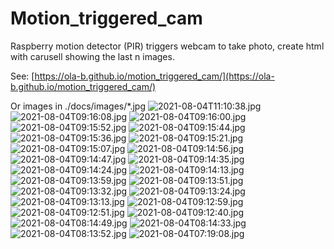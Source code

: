 # Motion_triggered_cam
Raspberry motion detector (PIR) triggers webcam to take photo, create html with carusell showing the last n images.

See: [https://ola-b.github.io/motion_triggered_cam/](https://ola-b.github.io/motion_triggered_cam/)


Or images in ./docs/images/*.jpg
![2021-08-04T11:10:38.jpg](https://github.com/Ola-B/motion_triggered_cam/blob/main/docs/images/2021-08-04T11:10:38.jpg "2021-08-04T11:10:38.jpg")
![2021-08-04T09:16:08.jpg](https://github.com/Ola-B/motion_triggered_cam/blob/main/docs/images/2021-08-04T09:16:08.jpg "2021-08-04T09:16:08.jpg")
![2021-08-04T09:16:00.jpg](https://github.com/Ola-B/motion_triggered_cam/blob/main/docs/images/2021-08-04T09:16:00.jpg "2021-08-04T09:16:00.jpg")
![2021-08-04T09:15:52.jpg](https://github.com/Ola-B/motion_triggered_cam/blob/main/docs/images/2021-08-04T09:15:52.jpg "2021-08-04T09:15:52.jpg")
![2021-08-04T09:15:44.jpg](https://github.com/Ola-B/motion_triggered_cam/blob/main/docs/images/2021-08-04T09:15:44.jpg "2021-08-04T09:15:44.jpg")
![2021-08-04T09:15:36.jpg](https://github.com/Ola-B/motion_triggered_cam/blob/main/docs/images/2021-08-04T09:15:36.jpg "2021-08-04T09:15:36.jpg")
![2021-08-04T09:15:21.jpg](https://github.com/Ola-B/motion_triggered_cam/blob/main/docs/images/2021-08-04T09:15:21.jpg "2021-08-04T09:15:21.jpg")
![2021-08-04T09:15:07.jpg](https://github.com/Ola-B/motion_triggered_cam/blob/main/docs/images/2021-08-04T09:15:07.jpg "2021-08-04T09:15:07.jpg")
![2021-08-04T09:14:56.jpg](https://github.com/Ola-B/motion_triggered_cam/blob/main/docs/images/2021-08-04T09:14:56.jpg "2021-08-04T09:14:56.jpg")
![2021-08-04T09:14:47.jpg](https://github.com/Ola-B/motion_triggered_cam/blob/main/docs/images/2021-08-04T09:14:47.jpg "2021-08-04T09:14:47.jpg")
![2021-08-04T09:14:35.jpg](https://github.com/Ola-B/motion_triggered_cam/blob/main/docs/images/2021-08-04T09:14:35.jpg "2021-08-04T09:14:35.jpg")
![2021-08-04T09:14:24.jpg](https://github.com/Ola-B/motion_triggered_cam/blob/main/docs/images/2021-08-04T09:14:24.jpg "2021-08-04T09:14:24.jpg")
![2021-08-04T09:14:13.jpg](https://github.com/Ola-B/motion_triggered_cam/blob/main/docs/images/2021-08-04T09:14:13.jpg "2021-08-04T09:14:13.jpg")
![2021-08-04T09:13:59.jpg](https://github.com/Ola-B/motion_triggered_cam/blob/main/docs/images/2021-08-04T09:13:59.jpg "2021-08-04T09:13:59.jpg")
![2021-08-04T09:13:51.jpg](https://github.com/Ola-B/motion_triggered_cam/blob/main/docs/images/2021-08-04T09:13:51.jpg "2021-08-04T09:13:51.jpg")
![2021-08-04T09:13:32.jpg](https://github.com/Ola-B/motion_triggered_cam/blob/main/docs/images/2021-08-04T09:13:32.jpg "2021-08-04T09:13:32.jpg")
![2021-08-04T09:13:24.jpg](https://github.com/Ola-B/motion_triggered_cam/blob/main/docs/images/2021-08-04T09:13:24.jpg "2021-08-04T09:13:24.jpg")
![2021-08-04T09:13:13.jpg](https://github.com/Ola-B/motion_triggered_cam/blob/main/docs/images/2021-08-04T09:13:13.jpg "2021-08-04T09:13:13.jpg")
![2021-08-04T09:12:59.jpg](https://github.com/Ola-B/motion_triggered_cam/blob/main/docs/images/2021-08-04T09:12:59.jpg "2021-08-04T09:12:59.jpg")
![2021-08-04T09:12:51.jpg](https://github.com/Ola-B/motion_triggered_cam/blob/main/docs/images/2021-08-04T09:12:51.jpg "2021-08-04T09:12:51.jpg")
![2021-08-04T09:12:40.jpg](https://github.com/Ola-B/motion_triggered_cam/blob/main/docs/images/2021-08-04T09:12:40.jpg "2021-08-04T09:12:40.jpg")
![2021-08-04T08:14:49.jpg](https://github.com/Ola-B/motion_triggered_cam/blob/main/docs/images/2021-08-04T08:14:49.jpg "2021-08-04T08:14:49.jpg")
![2021-08-04T08:14:33.jpg](https://github.com/Ola-B/motion_triggered_cam/blob/main/docs/images/2021-08-04T08:14:33.jpg "2021-08-04T08:14:33.jpg")
![2021-08-04T08:13:52.jpg](https://github.com/Ola-B/motion_triggered_cam/blob/main/docs/images/2021-08-04T08:13:52.jpg "2021-08-04T08:13:52.jpg")
![2021-08-04T07:19:08.jpg](https://github.com/Ola-B/motion_triggered_cam/blob/main/docs/images/2021-08-04T07:19:08.jpg "2021-08-04T07:19:08.jpg")
